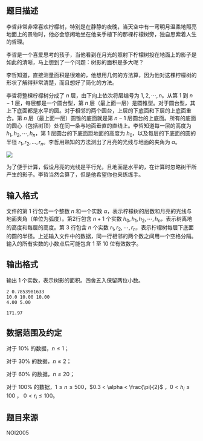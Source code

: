 ## 题目描述
李哲非常非常喜欢柠檬树，特别是在静静的夜晚，当天空中有一弯明月温柔地照亮地面上的景物时，他必会悠闲地坐在他亲手植下的那棵柠檬树旁，独自思索着人生的哲理。

李哲是一个喜爱思考的孩子，当他看到在月光的照射下柠檬树投在地面上的影子是如此的清晰，马上想到了一个问题：树影的面积是多大呢？

李哲知道，直接测量面积是很难的，他想用几何的方法算，因为他对这棵柠檬树的形状了解得非常清楚，而且想好了简化的方法。

李哲将整棵柠檬树分成了 $n$ 层，由下向上依次将层编号为 $1,2,\cdots,n$。从第 $1$ 到 $n-1$ 层，每层都是一个圆台型，第 $n$ 层（最上面一层）是圆锥型。对于圆台型，其上下底面都是水平的圆。对于相邻的两个圆台，上层的下底面和下层的上底面重合。第 $n$ 层（最上面一层）圆锥的底面就是第 $n-1$ 层圆台的上底面。所有的底面 的圆心（包括树顶）处在同一条与地面垂直的直线上。李哲知道每一层的高度为 $h_1,h_2,\cdots,h_n$，第 $1$ 层圆台的下底面距地面的高度为 $h_0$，以及每层的下底面的圆的半径 $r_1,r_2,...,r_n$。李哲用熟知的方法测出了月亮的光线与地面的夹角为 $\alpha$。

![](file://pic1.png)

为了便于计算，假设月亮的光线是平行光，且地面是水平的，在计算时忽略树干所产生的影子。李哲当然会算了，但是他希望你也来练练手。

## 输入格式
文件的第 $1$ 行包含一个整数 $n$ 和一个实数 $\alpha$，表示柠檬树的层数和月亮的光线与地面夹角（单位为弧度）。第2行包含 $n+1$ 个实数 $h_0,h_1,h_2,\cdots,h_n$，表示树离地的高度和每层的高度。第 $3$ 行包含 $n$ 个实数 $r_1,r_2,\cdots,r_n$，表示柠檬树每层下底面的圆的半径。上述输入文件中的数据，同一行相邻的两个数之间用一个空格分隔。输入的所有实数的小数点后可能包含 $1$ 至 $10$ 位有效数字。

## 输出格式
输出 $1$ 个实数，表示树影的面积。四舍五入保留两位小数。

```input1
2 0.7853981633
10.0 10.00 10.00
4.00 5.00
```
```output1
171.97
```

## 数据范围及约定
对于 $10 \%$ 的数据，$n \le 1$；

对于 $30 \%$ 的数据，$n \le 2$；

对于 $60 \%$ 的数据，$n \le 20$；

对于 $100 \%$ 的数据，$1 \le n \le 500$，$0.3 < \alpha < \frac{\pi}{2}$ ，$0 < h_i \le 100$ ， $0 < r_i \le 100$。

## 题目来源
NOI2005
